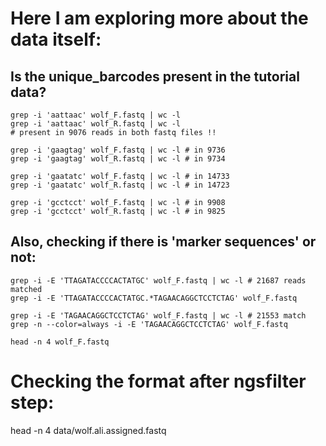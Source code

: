 # Here I am exploring more about the data itself:


## Is the unique_barcodes present in the tutorial data?
    
    grep -i 'aattaac' wolf_F.fastq | wc -l     
    grep -i 'aattaac' wolf_R.fastq | wc -l
    # present in 9076 reads in both fastq files !!

    grep -i 'gaagtag' wolf_F.fastq | wc -l # in 9736
    grep -i 'gaagtag' wolf_R.fastq | wc -l # in 9734

    grep -i 'gaatatc' wolf_F.fastq | wc -l # in 14733
    grep -i 'gaatatc' wolf_R.fastq | wc -l # in 14723

    grep -i 'gcctcct' wolf_F.fastq | wc -l # in 9908
    grep -i 'gcctcct' wolf_R.fastq | wc -l # in 9825

## Also, checking if there is 'marker sequences' or not:
    grep -i -E 'TTAGATACCCCACTATGC' wolf_F.fastq | wc -l # 21687 reads matched
    grep -i -E 'TTAGATACCCCACTATGC.*TAGAACAGGCTCCTCTAG' wolf_F.fastq
    
    grep -i -E 'TAGAACAGGCTCCTCTAG' wolf_F.fastq | wc -l # 21553 match
    grep -n --color=always -i -E 'TAGAACAGGCTCCTCTAG' wolf_F.fastq

    head -n 4 wolf_F.fastq


# Checking the format after ngsfilter step:
head -n 4 data/wolf.ali.assigned.fastq

    





